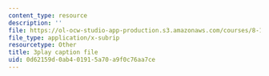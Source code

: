 ```yaml
---
content_type: resource
description: ''
file: https://ol-ocw-studio-app-production.s3.amazonaws.com/courses/8-13-14-experimental-physics-i-ii-junior-lab-fall-2016-spring-2017/0d62159d0ab401915a70a9f0c76aa7ce_xvv_edVc-ME.srt
file_type: application/x-subrip
resourcetype: Other
title: 3play caption file
uid: 0d62159d-0ab4-0191-5a70-a9f0c76aa7ce
---
```

